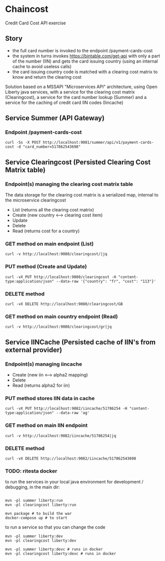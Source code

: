 # Chaincost
Credit Card Cost API exercise 

## Story
- the full card number is invoked to the endpoint /payment-cards-cost 
- the system in turns invokes https://bintable.com/get-api with only a part of the number (IIN) and gets the card issuing country (using an internal cache to avoid useless calls) 
- the card issuing country code is matched with a clearing cost matrix to know and return the clearing cost 

Solution based on a MSSAPI "Microservices API" architecture, using Open Liberty java services, with a service for the clearing cost matrix (Clearingcost), a service for the card number lookup (Summer) and a service for the caching of credit card IIN codes (Iincache)

## Service Summer (API Gateway) 
### Endpoint /payment-cards-cost 

```
curl -Ss -X POST http://localhost:9081/summer/api/v1/payment-cards-cost -d "card_number=517862543698"
```

## Service Clearingcost (Persisted Clearing Cost Matrix table)
### Endpoint(s) managing the clearing cost matrix table
The data storage for the clearing cost matrix is a serialized map, internal to the microservice clearingcost
- List (returns all the clearing cost matrix)
- Create (new country <--> clearing cost item)
- Update 
- Delete
- Read (returns cost for a country)

### GET method on main endpoint (List)
```
curl -v http://localhost:9080/clearingcost/|jq
```

### PUT method  (Create and Update)
```
curl -vX PUT http://localhost:9080/clearingcost -H "content-type:application/json" --data-raw '{"country": "fr", "cost": "113"}'
```

### DELETE method
```
curl -vX DELETE http://localhost:9080/clearingcost/GB
```

### GET method on main country endpoint (Read)
```
curl -v http://localhost:9080/clearingcost/gr|jq
```


## Service IINCache (Persisted cache of IIN's from external provider)
### Endpoint(s) managing iincache
- Create (new iin <--> alpha2 mapping)
- Delete
- Read (returns alpha2 for iin)

### PUT method stores IIN data in cache
```
curl -vX PUT http://localhost:9082/iincache/51786254 -H "content-type:application/json" --data-raw 'ag'
```

### GET method on main IIN endpoint
```
curl -v http://localhost:9082/iincache/51786254|jq
```

### DELETE method
```
curl -vX DELETE http://localhost:9082/iincache/517862543698
```

### TODO: ritesta docker

to run the services in your local java environment for development / debugging, in the main dir:
```

mvn -pl summer liberty:run
mvn -pl clearingcost liberty:run

mvn package # to build the war
docker-compose up # to start
```

to run a service so that you can change the code

```
mvn -pl summer liberty:dev
mvn -pl clearingcost liberty:dev

mvn -pl summer liberty:devc # runs in docker
mvn -pl clearingcost liberty:devc # runs in docker

```
